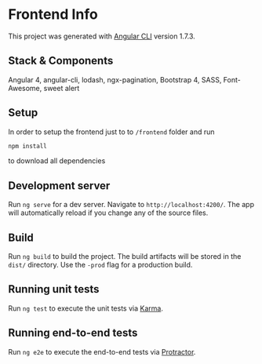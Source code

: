 # Frontend Info

This project was generated with [Angular CLI](https://github.com/angular/angular-cli) version 1.7.3.

## Stack & Components

Angular 4, angular-cli, lodash, ngx-pagination, Bootstrap 4, SASS, Font-Awesome, sweet alert

## Setup

In order to setup the frontend just to to `/frontend` folder and run 

```bash
npm install
```

to download all dependencies

## Development server

Run `ng serve` for a dev server. Navigate to `http://localhost:4200/`. The app will automatically reload if you change any of the source files.

## Build

Run `ng build` to build the project. The build artifacts will be stored in the `dist/` directory. Use the `-prod` flag for a production build.

## Running unit tests

Run `ng test` to execute the unit tests via [Karma](https://karma-runner.github.io).

## Running end-to-end tests

Run `ng e2e` to execute the end-to-end tests via [Protractor](http://www.protractortest.org/).